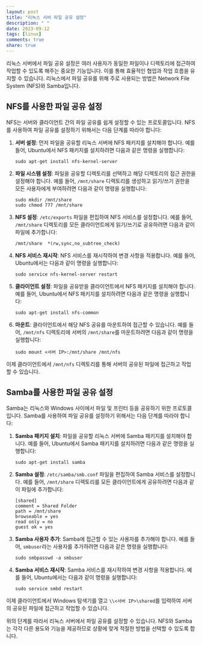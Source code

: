 ```yaml
---
layout: post
title: "리눅스 서버 파일 공유 설정"
description: " "
date: 2023-09-12
tags: [linux]
comments: true
share: true
---
```


리눅스 서버에서 파일 공유 설정은 여러 사용자가 동일한 파일이나 디렉토리에 접근하여 작업할 수 있도록 해주는 중요한 기능입니다. 이를 통해 효율적인 협업과 작업 흐름을 유지할 수 있습니다. 리눅스에서 파일 공유를 위해 주로 사용되는 방법은 Network File System (NFS)와 Samba입니다. 

## NFS를 사용한 파일 공유 설정

NFS는 서버와 클라이언트 간의 파일 공유를 쉽게 설정할 수 있는 프로토콜입니다. NFS를 사용하여 파일 공유를 설정하기 위해서는 다음 단계를 따라야 합니다:

1. **서버 설정**: 먼저 파일을 공유할 리눅스 서버에 NFS 패키지를 설치해야 합니다. 예를 들어, Ubuntu에서 NFS 패키지를 설치하려면 다음과 같은 명령을 실행합니다:

   ```shell
   sudo apt-get install nfs-kernel-server
   ```

2. **파일 시스템 설정**: 파일을 공유할 디렉토리를 선택하고 해당 디렉토리의 접근 권한을 설정해야 합니다. 예를 들어, `/mnt/share` 디렉토리를 생성하고 읽기/쓰기 권한을 모든 사용자에게 부여하려면 다음과 같이 명령을 실행합니다:

   ```shell
   sudo mkdir /mnt/share
   sudo chmod 777 /mnt/share
   ```

3. **NFS 설정**: `/etc/exports` 파일을 편집하여 NFS 서비스를 설정합니다. 예를 들어, `/mnt/share` 디렉토리를 모든 클라이언트에게 읽기/쓰기로 공유하려면 다음과 같이 파일에 추가합니다:

   ```shell
   /mnt/share  *(rw,sync,no_subtree_check)
   ```

4. **NFS 서비스 재시작**: NFS 서비스를 재시작하여 변경 사항을 적용합니다. 예를 들어, Ubuntu에서는 다음과 같이 명령을 실행합니다:

   ```shell
   sudo service nfs-kernel-server restart
   ```

5. **클라이언트 설정**: 파일을 공유받을 클라이언트에서 NFS 패키지를 설치해야 합니다. 예를 들어, Ubuntu에서 NFS 패키지를 설치하려면 다음과 같은 명령을 실행합니다:

   ```shell
   sudo apt-get install nfs-common
   ```

6. **마운트**: 클라이언트에서 해당 NFS 공유를 마운트하여 접근할 수 있습니다. 예를 들어, `/mnt/nfs` 디렉토리에 서버의 `/mnt/share`를 마운트하려면 다음과 같이 명령을 실행합니다:

   ```shell
   sudo mount <서버 IP>:/mnt/share /mnt/nfs
   ```

이제 클라이언트에서 `/mnt/nfs` 디렉토리를 통해 서버의 공유된 파일에 접근하고 작업할 수 있습니다.

## Samba를 사용한 파일 공유 설정

Samba는 리눅스와 Windows 사이에서 파일 및 프린터 등을 공유하기 위한 프로토콜입니다. Samba를 사용하여 파일 공유를 설정하기 위해서는 다음 단계를 따라야 합니다:

1. **Samba 패키지 설치**: 파일을 공유할 리눅스 서버에 Samba 패키지를 설치해야 합니다. 예를 들어, Ubuntu에서 Samba 패키지를 설치하려면 다음과 같은 명령을 실행합니다:

   ```shell
   sudo apt-get install samba
   ```

2. **Samba 설정**: `/etc/samba/smb.conf` 파일을 편집하여 Samba 서비스를 설정합니다. 예를 들어, `/mnt/share` 디렉토리를 모든 클라이언트에게 공유하려면 다음과 같이 파일에 추가합니다:

   ```shell
   [shared]
   comment = Shared Folder
   path = /mnt/share
   browseable = yes
   read only = no
   guest ok = yes
   ```

3. **Samba 사용자 추가**: Samba에 접근할 수 있는 사용자를 추가해야 합니다. 예를 들어, `smbuser`라는 사용자를 추가하려면 다음과 같은 명령을 실행합니다:

   ```shell
   sudo smbpasswd -a smbuser
   ```

4. **Samba 서비스 재시작**: Samba 서비스를 재시작하여 변경 사항을 적용합니다. 예를 들어, Ubuntu에서는 다음과 같이 명령을 실행합니다:

   ```shell
   sudo service smbd restart
   ```

이제 클라이언트에서 Windows 탐색기를 열고 `\\<서버 IP>\shared`를 입력하여 서버의 공유된 파일에 접근하고 작업할 수 있습니다.

위의 단계를 따라서 리눅스 서버에서 파일 공유를 설정할 수 있습니다. NFS와 Samba는 각각 다른 용도와 기능을 제공하므로 상황에 맞게 적절한 방법을 선택할 수 있도록 합니다.